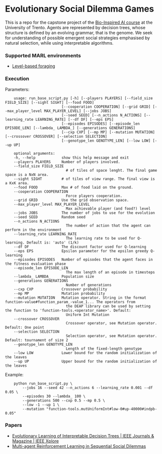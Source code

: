 # Evolutionary Social Dilemma Games
This is a repo for the capstone project of the [Bio-Inspired AI course](https://sites.google.com/site/giovanniiacca/teaching/bio_ai) at the University of Trento. Agents are represented by decision trees, whose structure is defined by an evolving grammar, that is the genome. We seek for understanding of possible emergent social strategies emphasised by natural selection, while using interpretable algorithms.  

### Supported MARL environments
- [Level-based foraging](https://github.com/semitable/lb-foraging)

### Execution

Parameters:
```
    usage: run_base_script.py [-h] [--players PLAYERS] [--field_size FIELD_SIZE] [--sight SIGHT] [--food FOOD]
                          [--cooperation COOPERATION] [--grid GRID] [--max_player_level MAX_PLAYER_LEVEL] [--jobs JOBS]
                          [--seed SEED] [--n_actions N_ACTIONS] [--learning_rate LEARNING_RATE] [--df DF] [--eps EPS]
                          [--episodes EPISODES] [--episode_len EPISODE_LEN] [--lambda_ LAMBDA_] [--generations GENERATIONS]
                          [--cxp CXP] [--mp MP] [--mutation MUTATION] [--crossover CROSSOVER] [--selection SELECTION]
                          [--genotype_len GENOTYPE_LEN] [--low LOW] [--up UP]

    optional arguments:
    -h, --help            show this help message and exit
    --players PLAYERS     Number of players involved.
    --field_size FIELD_SIZE
                            # of tiles of space lenght. The final game space is a NxN area.
    --sight SIGHT         # of tiles of view range. The final view is a KxK area.
    --food FOOD           Max # of food laid on the ground.
    --cooperation COOPERATION
                            Force players cooperation.
    --grid GRID           Use the grid observation space.
    --max_player_level MAX_PLAYER_LEVEL
                            Max achievable player (and food?) level
    --jobs JOBS           The number of jobs to use for the evolution
    --seed SEED           Random seed
    --n_actions N_ACTIONS
                            The number of action that the agent can perform in the environment
    --learning_rate LEARNING_RATE
                            The learning rate to be used for Q-learning. Default is: 'auto' (1/k)
    --df DF               The discount factor used for Q-learning
    --eps EPS             Epsilon parameter for the epsilon greedy Q-learning
    --episodes EPISODES   Number of episodes that the agent faces in the fitness evaluation phase
    --episode_len EPISODE_LEN
                            The max length of an episode in timesteps
    --lambda_ LAMBDA_     Population size
    --generations GENERATIONS
                            Number of generations
    --cxp CXP             Crossover probability
    --mp MP               Mutation probability
    --mutation MUTATION   Mutation operator. String in the format function-value#function_param_-value_1... The operators from    
                            the DEAP library can be used by setting the function to 'function-tools.<operator_name>'. Default:      
                            Uniform Int Mutation
    --crossover CROSSOVER
                            Crossover operator, see Mutation operator. Default: One point
    --selection SELECTION
                            Selection operator, see Mutation operator. Default: tournament of size 2
    --genotype_len GENOTYPE_LEN
                            Length of the fixed-length genotype
    --low LOW             Lower bound for the random initialization of the leaves
    --up UP               Upper bound for the random initialization of the leaves
```
Example:
```
    python run_base_script.py \
        --jobs 16 --seed 42 --n_actions 6 --learning_rate 0.001 --df 0.05 \
        --episodes 30 --lambda_ 100 \
        --generations 500 --cxp 0.5 --mp 0.5 \
        --low -1 --up 1 \
        --mutation "function-tools.mutUniformInt#low-0#up-40000#indpb-0.05"
```

### Papers
- [Evolutionary Learning of Interpretable Decision Trees | IEEE Journals & Magazine | IEEE Xplore](https://ieeexplore.ieee.org/document/10015004)
- [Multi-agent Reinforcement Learning in Sequential Social Dilemmas](http://arxiv.org/abs/1702.03037)
